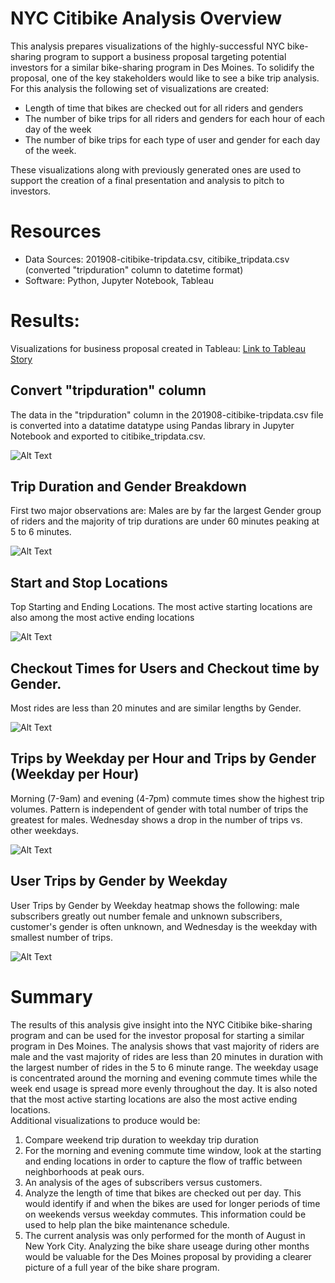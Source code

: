 # NYC Citibike Analysis Overview
This analysis prepares visualizations of the highly-successful NYC bike-sharing program to support a business proposal targeting potential investors for a similar bike-sharing program in Des Moines. To solidify the proposal, one of the key stakeholders would like to see a bike trip analysis.
For this analysis the following set of visualizations are created:

- Length of time that bikes are checked out for all riders and genders
- The number of bike trips for all riders and genders for each hour of each day of the week
- The number of bike trips for each type of user and gender for each day of the week.

These visualizations along with previously generated ones are used to support the creation of a final presentation and analysis to pitch to investors.

# Resources
- Data Sources: 201908-citibike-tripdata.csv, citibike_tripdata.csv (converted "tripduration" column to datetime format)
- Software: Python, Jupyter Notebook, Tableau


# Results:
Visualizations for business proposal created in Tableau:  [Link to Tableau Story](https://public.tableau.com/app/profile/scott.yoder8657/viz/NYC_CitiBike_Challenge_16383067025460/NYC_CitiBike_Analysis?publish=yes)

## Convert "tripduration" column 
The data in the "tripduration" column in the 201908-citibike-tripdata.csv file is converted into a datatime datatype using Pandas library in Jupyter Notebook and exported to citibike_tripdata.csv.

![Alt Text](https://github.com/syoder821/bikesharing/blob/main/Resources/Images/converted_tripduration_column.png)


## Trip Duration and Gender Breakdown
First two major observations are: Males are by far the largest Gender group of riders and the majority of trip durations are under 60 minutes peaking at 5 to 6 minutes.

![Alt Text](https://github.com/syoder821/bikesharing/blob/main/Resources/Images/Story1.png)


## Start and Stop Locations
Top Starting and Ending Locations.  The most active starting locations are also among the most active ending locations

![Alt Text](https://github.com/syoder821/bikesharing/blob/main/Resources/Images/Story2.png)


## Checkout Times for Users and Checkout time by Gender.
Most rides are less than 20 minutes and are similar lengths by Gender.

![Alt Text](https://github.com/syoder821/bikesharing/blob/main/Resources/Images/Story3.png)


## Trips by Weekday per Hour and Trips by Gender (Weekday per Hour)
Morning (7-9am) and evening (4-7pm) commute times show the highest trip volumes.  Pattern is independent of gender with total number of trips the greatest for males.  Wednesday shows a drop in the number of trips vs. other weekdays.  

![Alt Text](https://github.com/syoder821/bikesharing/blob/main/Resources/Images/Story4.png)


## User Trips by Gender by Weekday
User Trips by Gender by Weekday heatmap shows the following: male subscribers greatly out number female and unknown subscribers,  customer's gender is often unknown, and Wednesday is the weekday with smallest number of trips.

![Alt Text](https://github.com/syoder821/bikesharing/blob/main/Resources/Images/Story5.png)

# Summary
The results of this analysis give insight into the NYC Citibike bike-sharing program and can be used for the investor proposal for starting a similar program in Des Moines.  The analysis shows that vast majority of riders are male and the vast majority of rides are less than 20 minutes in duration with the largest number of rides in the 5 to 6 minute range.  The weekday usage is concentrated around the morning and evening commute times while the week end usage is spread more evenly throughout the day. It is also noted that the most active starting locations are also the most active ending locations.  
Additional visualizations to produce would be:
1. Compare weekend trip duration to weekday trip duration
2. For the morning and evening commute time window, look at the starting and ending locations in order to capture the flow of traffic between neighborhoods at peak ours.
3. An analysis of the ages of subscribers versus customers. 
4. Analyze the length of time that bikes are checked out per day. This would identify if and when the bikes are used for longer periods of time on weekends versus weekday commutes. This information could be used to help plan the bike maintenance schedule. 
5. The current analysis was only performed for the month of August in New York City. Analyzing the bike share useage during other months would be valuable for the Des Moines proposal by providing a clearer picture of a full year of the bike share program.
